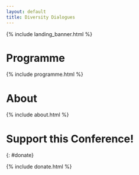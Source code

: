 ```yaml
---
layout: default
title: Diversity Dialogues
---
```


{% include landing_banner.html %}


# Programme

{% include programme.html %}

# About 

{% include about.html %}

# Support this Conference!
{: #donate}

{% include donate.html %}
